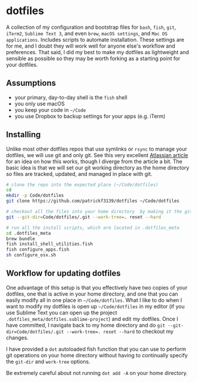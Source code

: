 # dotfiles
A collection of my configuration and bootstrap files for `bash`, `fish`, `git`, `iTerm2`, `Sublime Text 3`, and even `brew`, `macOS settings`, and `Mac OS applications`.  Includes scripts to automate installation. These settings are for me, and I doubt they will work well for anyone else's workflow and preferences. That said, I did my best to make my dotfiles as lightweight and sensible as possible so they may be worth forking as a starting point for your dotfiles.

## Assumptions
- your primary, day-to-day shell is the `fish` shell
- you only use macOS
- you keep your code in `~/Code`
- you use Dropbox to backup settings for your apps (e.g. iTerm)

## Installing
Unlike most other dotfiles repos that use symlinks or `rsync` to manage your dotfiles, we will use git and only git. See this very excellent [Atlassian article](https://www.atlassian.com/git/tutorials/dotfiles) for an idea on how this works, though I diverge from the article a bit. The basic idea is that we will set our git working directory as the home directory so files are tracked, updated, and managed in place with git.
```sh
# clone the repo into the expected place (~/Code/dotfiles)
cd
mkdir -p Code/dotfiles
git clone https://github.com/patrickf3139/dotfiles ~/Code/dotfiles

# checkout all the files into your home directory  by making it the git working directory
git --git-dir=Code/dotfiles/.git --work-tree=. reset --hard

# run all the install scripts, which are located in .dotfiles_meta
cd .dotfiles_meta
brew bundle
fish install_shell_utilities.fish
fish configure_apps.fish
sh configure_osx.sh
```

## Workflow for updating dotfiles
One advantage of this setup is that you effectively have two copies of your dotfiles, one that is active in your home directory, and one that you can easily modify all in one place in `~/Code/dotfiles`. What I like to do when I want to modify my dotfiles is open up `~/Code/dotfiles` in my editor (if you use Sublime Text you can open up the project `.dotfiles_meta/dotfiles.sublime-project`) and edit my dotfiles. Once I have committed, I navigate back to my home directory and do `git --git-dir=Code/dotfiles/.git --work-tree=. reset --hard` to checkout my changes.

I have provided a `dot` autoloaded fish function that you can use to perform git operations on your home directory without having to continually specify the `git-dir` and `work-tree` options.

Be extremely careful about not running `dot add -A` on your home directory.